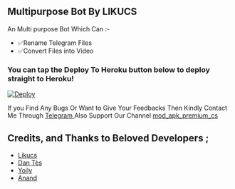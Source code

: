 ## Multipurpose Bot By LIKUCS

An Multi purpose Bot Which Can :-
* ✅Rename Telegram Files 
* ✅Convert Files into Video


### You can tap the Deploy To Heroku button below to deploy straight to Heroku!

[![Deploy](https://www.herokucdn.com/deploy/button.svg)](https://heroku.com/deploy?template=https://github.com/likucs/FileRenameBot)

If you Find Any Bugs Or Want to Give Your Feedbacks Then Kindly Contact Me Through [Telegram ](https://telegram.dog/iAmLiKu1) 
Also Support Our Channel [mod_apk_premium_cs](https://t.me/mod_apk_premium_cs) 

## Credits, and Thanks to Beloved Developers ;

* [Likucs](https://telegram.dog/iAmLiKu1) 
* [Dan Tès](https://telegram.dog/haskell) 
* [Yoily](https://telegram.dog/YoilyL)
* [Anand](https://telegram.dog/Anandpskerala)
